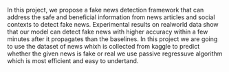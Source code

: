 In this project, we propose a fake news detection framework that can address the safe and beneficial information from news articles and social contexts to detect fake news. Experimental results on realworld data show that our model can detect fake news with higher accuracy within a few minutes after it
propagates than the baselines. In this project we are going to use the dataset of news whixh is collected from kaggle to predict whether the given news is fake or real we use passive regressuve algorithm which is most efficient and easy to undertand.

